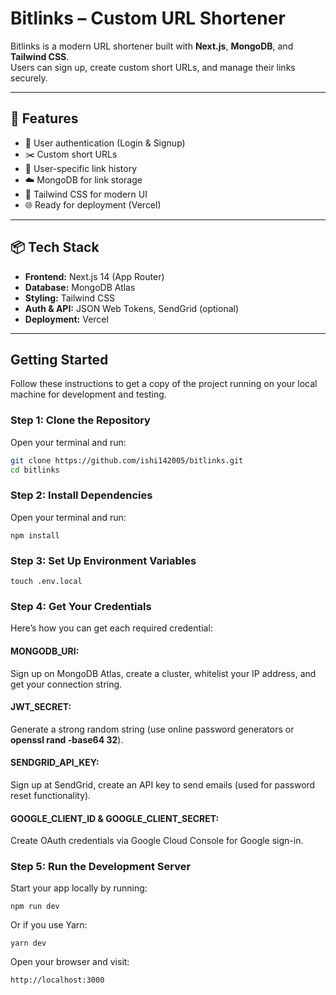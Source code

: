 # Bitlinks – Custom URL Shortener

Bitlinks is a modern URL shortener built with **Next.js**, **MongoDB**, and **Tailwind CSS**.  
Users can sign up, create custom short URLs, and manage their links securely.


---

## 🧠 Features

- 🔐 User authentication (Login & Signup)
- ✂️ Custom short URLs
- 🧾 User-specific link history
- ☁️ MongoDB for link storage
- 🎨 Tailwind CSS for modern UI
- 🌐 Ready for deployment (Vercel)

---

## 📦 Tech Stack

- **Frontend:** Next.js 14 (App Router)
- **Database:** MongoDB Atlas
- **Styling:** Tailwind CSS
- **Auth & API:** JSON Web Tokens, SendGrid (optional)
- **Deployment:** Vercel

---


## Getting Started

Follow these instructions to get a copy of the project running on your local machine for development and testing.

### Step 1: Clone the Repository

Open your terminal and run:

```bash
git clone https://github.com/ishi142005/bitlinks.git
cd bitlinks
```

### Step 2:  Install Dependencies

Open your terminal and run:
```
npm install
```

### Step 3:  Set Up Environment Variables

```
touch .env.local
```

### Step 4:  Get Your Credentials

Here’s how you can get each required credential:

#### MONGODB_URI:
Sign up on MongoDB Atlas, create a cluster, whitelist your IP address, and get your connection string.

#### JWT_SECRET:
Generate a strong random string (use online password generators or **openssl rand -base64 32**).

#### SENDGRID_API_KEY:
Sign up at SendGrid, create an API key to send emails (used for password reset functionality).

#### GOOGLE_CLIENT_ID & GOOGLE_CLIENT_SECRET:
Create OAuth credentials via Google Cloud Console for Google sign-in.



### Step 5: Run the Development Server
Start your app locally by running:
```bash:
npm run dev
```
Or if you use Yarn:
```bash:
yarn dev
```
Open your browser and visit:
```
http://localhost:3000
```